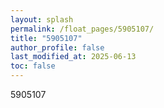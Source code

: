 ```yaml
---
layout: splash
permalink: /float_pages/5905107/
title: "5905107"
author_profile: false
last_modified_at: 2025-06-13
toc: false
---
```

 
5905107
